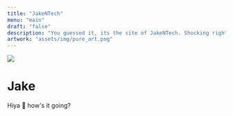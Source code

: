 ```yaml
---
title: "JakeNTech"
menu: "main"
draft: "false"
description: "You guessed it, its the site of JakeNTech. Shocking right?"
artwork: "assets/img/pure_art.png"
---
```

<div class="center_box">
    <img src="/assets/img/new_phone_who_dis.jpg" id="POV">
    <h1>Jake</h1>
    <p>Hiya &#128075; how's it going?</p>
    <p id="the_funny_line"></p>
</div>

<script>
    var the_third_line = {
        // Number: Line
        1:"This is a website, I hope.",
        2:"If lost please return to <a href='https://google.co.uk'>google.co.uk</a>",
        3:"Owner of a low milage duck, 0.7 miles to be specific",
        4:"DFIR, Computer nerd and maker of snazzy memes",
        5:"Cyberist in Cyberspace",
        6:"Jake Bullet, Cybernautic detective.",
        7:"How much does a chimney cost? Dunno but it's through the roof at the moment!"
    }
    document.getElementById("the_funny_line").innerHTML = the_third_line[Math.floor((Math.random()*7)+1)]
</script>